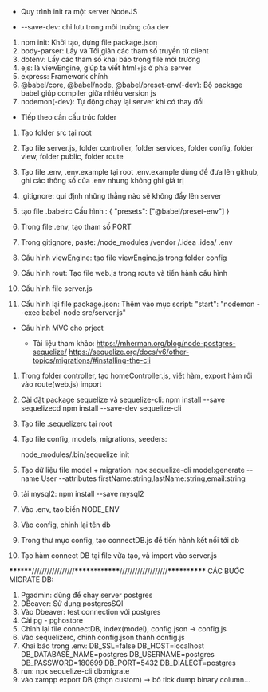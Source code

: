 - Quy trình init ra một server NodeJS

* --save-dev: chỉ lưu trong môi trường của dev

1. npm init: Khởi tạo, dựng file package.json
2. body-parser: Lấy và Tối giản các tham số truyền từ client
3. dotenv: Lấy các tham số khai báo trong file môi trường
4. ejs: là viewEngine, giúp ta viết html+js ở phía server
5. express: Framework chính
6. @babel/core, @babel/node, @babel/preset-env(-dev): Bộ package babel giúp compiler giữa nhiều version js
7. nodemon(-dev): Tự động chạy lại server khi có thay đổi

- Tiếp theo cần cấu trúc folder

1. Tạo folder src tại root
2. Tạo file server.js, folder controller, folder services, folder config, folder view, folder public, folder route
3. Tạo file .env, .env.example tại root
   .env.example dùng để đưa lên github, ghi các thông số của .env nhưng không ghi giá trị
4. .gitignore: qui định những thằng nào sẽ không đẩy lên server

5. tạo file .babelrc
   Cấu hình : {
   "presets": ["@babel/preset-env"]
   }
6. Trong file .env, tạo tham số PORT
7. Trong gitignore, paste:
   /node_modules
   /vendor
   /.idea
   .idea/
   .env
8. Cấu hình viewEngine: tạo file viewEngine.js trong folder config
9. Cấu hình rout: Tạo file web.js trong route và tiến hành cấu hình
10. Cấu hình file server.js
11. Cấu hình lại file package.json:
    Thêm vào mục script:
    "start": "nodemon --exec babel-node src/server.js"

- Cấu hình MVC cho prject

  - Tài liệu tham khảo:
    https://mherman.org/blog/node-postgres-sequelize/
    https://sequelize.org/docs/v6/other-topics/migrations/#installing-the-cli

1. Trong folder controller, tạo homeController.js, viết hàm, export hàm rồi vào route(web.js) import
2. Cài đặt package sequelize và sequelize-cli:
   npm install --save sequelizecd
   npm install --save-dev sequelize-cli
3. Tạo file .sequelizerc tại root
4. Tạo file config, models, migrations, seeders:

   node_modules/.bin/sequelize init

5. Tạo dữ liệu file model + migration:
   npx sequelize-cli model:generate --name User --attributes firstName:string,lastName:string,email:string

6. tải mysql2:
   npm install --save mysql2
7. Vào .env, tạo biến NODE_ENV
8. Vào config, chỉnh lại tên db
9. Trong thư mục config, tạo connectDB.js để tiến hành kết nối tới db
10. Tạo hàm connect DB tại file vừa tạo, và import vào server.js

**\*\***\*\***\*\***/////////////////**\*\*\*\***\*\*\*\***\*\*\*\***///////////////////**\*\*\*\***\*\***\*\*\*\***
CÁC BƯỚC MIGRATE DB:

1. Pgadmin: dùng để chạy server postgres
2. DBeaver: Sử dụng postgresSQl
3. Vào Dbeaver: test connection với postgres
4. Cài pg - pghostore
5. Chỉnh lại file connectDB, index(model), config.json -> config.js
6. Vào sequelizerc, chỉnh config.json thành config.js
7. Khai báo trong .env:
   DB_SSL=false
   DB_HOST=localhost
   DB_DATABASE_NAME=postgres
   DB_USERNAME=postgres
   DB_PASSWORD=180699
   DB_PORT=5432
   DB_DIALECT=postgres
8. run: npx sequelize-cli db:migrate
9. vào xampp export DB (chọn custom) -> bỏ tick dump binary column...
